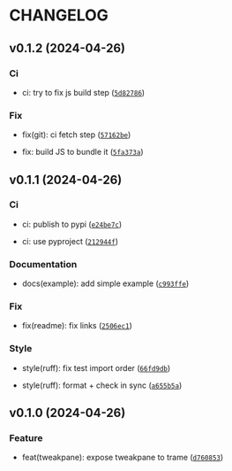 # CHANGELOG



## v0.1.2 (2024-04-26)

### Ci

* ci: try to fix js build step ([`5d82786`](https://github.com/Kitware/trame-tweakpane/commit/5d82786356788cdb6aea7d3a67d7db40416e0392))

### Fix

* fix(git): ci fetch step ([`57162be`](https://github.com/Kitware/trame-tweakpane/commit/57162bece8aafde9d08bdf2f8eac5ec22df6dd0f))

* fix: build JS to bundle it ([`5fa373a`](https://github.com/Kitware/trame-tweakpane/commit/5fa373a8f6415e0552cb13df77eec99c9b8c25ec))


## v0.1.1 (2024-04-26)

### Ci

* ci: publish to pypi ([`e24be7c`](https://github.com/Kitware/trame-tweakpane/commit/e24be7cf8f9f5eaea310699d64be00abf8622128))

* ci: use pyproject ([`212944f`](https://github.com/Kitware/trame-tweakpane/commit/212944f777bd861b9ecb157f7bee490c70275d24))

### Documentation

* docs(example): add simple example ([`c993ffe`](https://github.com/Kitware/trame-tweakpane/commit/c993ffef5cb7d7a3153f590829f9ca2d2fc7e591))

### Fix

* fix(readme): fix links ([`2506ec1`](https://github.com/Kitware/trame-tweakpane/commit/2506ec10a202673a2485e34c18ff84880232b0f4))

### Style

* style(ruff): fix test import order ([`66fd9db`](https://github.com/Kitware/trame-tweakpane/commit/66fd9db6eb307ca5d57dd26b25180ea9b4ab0f57))

* style(ruff): format + check in sync ([`a655b5a`](https://github.com/Kitware/trame-tweakpane/commit/a655b5a7c7bcd75ecb070f68738fddca82830287))


## v0.1.0 (2024-04-26)

### Feature

* feat(tweakpane): expose tweakpane to trame ([`d760853`](https://github.com/Kitware/trame-tweakpane/commit/d760853a8ac2cd6debd009dd97b60895af09c477))
